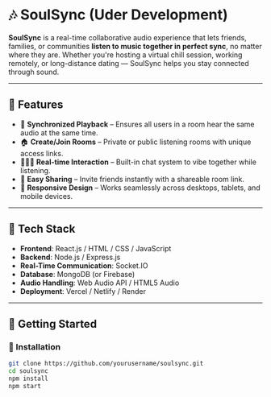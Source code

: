 # 🎶 SoulSync (Uder Development)

**SoulSync** is a real-time collaborative audio experience that lets friends, families, or communities **listen to music together in perfect sync**, no matter where they are. Whether you're hosting a virtual chill session, working remotely, or long-distance dating — SoulSync helps you stay connected through sound.

---

## 🌟 Features

- 🔄 **Synchronized Playback** – Ensures all users in a room hear the same audio at the same time.
- 🏠 **Create/Join Rooms** – Private or public listening rooms with unique access links.
- 🧑‍🤝‍🧑 **Real-time Interaction** – Built-in chat system to vibe together while listening.
- 🔗 **Easy Sharing** – Invite friends instantly with a shareable room link.
- 📱 **Responsive Design** – Works seamlessly across desktops, tablets, and mobile devices.

---

## 🧰 Tech Stack

- **Frontend**: React.js / HTML / CSS / JavaScript
- **Backend**: Node.js / Express.js
- **Real-Time Communication**: Socket.IO
- **Database**: MongoDB (or Firebase)
- **Audio Handling**: Web Audio API / HTML5 Audio
- **Deployment**: Vercel / Netlify / Render

---

## 🚀 Getting Started

### 🔧 Installation

```bash
git clone https://github.com/yourusername/soulsync.git
cd soulsync
npm install
npm start
